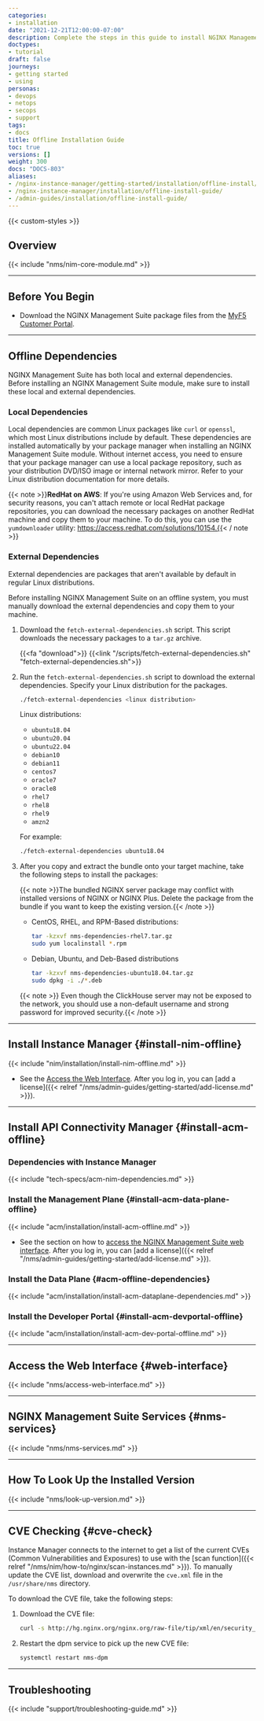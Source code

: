```yaml
---
categories:
- installation
date: "2021-12-21T12:00:00-07:00"
description: Complete the steps in this guide to install NGINX Management Suite modules directly from package files in environments without Internet access.
doctypes:
- tutorial
draft: false
journeys:
- getting started
- using
personas:
- devops
- netops
- secops
- support
tags:
- docs
title: Offline Installation Guide
toc: true
versions: []
weight: 300
docs: "DOCS-803"
aliases:
- /nginx-instance-manager/getting-started/installation/offline-install/
- /nginx-instance-manager/installation/offline-install-guide/
- /admin-guides/installation/offline-install-guide/
---
```


{{< custom-styles >}}

## Overview

{{< include "nms/nim-core-module.md" >}}

---

## Before You Begin

- Download the NGINX Management Suite package files from the [MyF5 Customer Portal](https://account.f5.com/myf5).

---

## Offline Dependencies

NGINX Management Suite has both local and external dependencies. Before installing an NGINX Management Suite module, make sure to install these local and external dependencies.

### Local Dependencies

Local dependencies are common Linux packages like `curl` or `openssl`, which most Linux distributions include by default. These dependencies are installed automatically by your package manager when installing an NGINX Management Suite module. Without internet access, you need to ensure that your package manager can use a local package repository, such as your distribution DVD/ISO image or internal network mirror. Refer to your Linux distribution documentation for more details.

{{< note >}}**RedHat on AWS**: If you're using Amazon Web Services and, for security reasons, you can't attach remote or local RedHat package repositories, you can download the necessary packages on another RedHat machine and copy them to your machine. To do this, you can use the `yumdownloader` utility:
https://access.redhat.com/solutions/10154.{{< / note >}}

### External Dependencies

External dependencies are packages that aren't available by default in regular Linux distributions.

Before installing NGINX Management Suite on an offline system, you must manually download the external dependencies and copy them to your machine.

1. Download the `fetch-external-dependencies.sh` script. This script downloads the necessary packages to a `tar.gz` archive.

    {{<fa "download">}} {{<link "/scripts/fetch-external-dependencies.sh" "fetch-external-dependencies.sh">}}

1. Run the `fetch-external-dependencies.sh` script to download the external dependencies. Specify your Linux distribution for the packages.

    ```bash
    ./fetch-external-dependencies <linux distribution>
    ```

    Linux distributions:

    - `ubuntu18.04`
    - `ubuntu20.04`
    - `ubuntu22.04`
    - `debian10`
    - `debian11`
    - `centos7`
    - `oracle7`
    - `oracle8`
    - `rhel7`
    - `rhel8`
    - `rhel9`
    - `amzn2`

    For example:

    ```bash
    ./fetch-external-dependencies ubuntu18.04
    ```

1. After you copy and extract the bundle onto your target machine, take the following steps to install the packages:

    {{< note >}}The bundled NGINX server package may conflict with installed versions of NGINX or NGINX Plus. Delete the package from the bundle if you want to keep the existing version.{{< /note >}}

    - CentOS, RHEL, and RPM-Based distributions:

        ```bash
        tar -kzxvf nms-dependencies-rhel7.tar.gz
        sudo yum localinstall *.rpm
        ```

    - Debian, Ubuntu, and Deb-Based distributions

        ```bash
        tar -kzxvf nms-dependencies-ubuntu18.04.tar.gz
        sudo dpkg -i ./*.deb
        ```

    {{< note >}} Even though the ClickHouse server may not be exposed to the network, you should use a non-default username and strong password for improved security.{{< /note >}}

---

## Install Instance Manager {#install-nim-offline}

{{< include "nim/installation/install-nim-offline.md" >}}

- See the [Access the Web Interface](#web-interface). After you log in, you can [add a license]({{< relref "/nms/admin-guides/getting-started/add-license.md" >}}).

---

## Install API Connectivity Manager {#install-acm-offline}

### Dependencies with Instance Manager

{{< include "tech-specs/acm-nim-dependencies.md" >}}

### Install the Management Plane {#install-acm-data-plane-offline}

{{< include "acm/installation/install-acm-offline.md" >}}

- See the section on how to [access the NGINX Management Suite web interface](#web-interface). After you log in, you can [add a license]({{< relref "/nms/admin-guides/getting-started/add-license.md" >}}).

### Install the Data Plane {#acm-offline-dependencies}

{{< include "acm/installation/install-acm-dataplane-dependencies.md" >}}

### Install the Developer Portal {#install-acm-devportal-offline}

{{< include "acm/installation/install-acm-dev-portal-offline.md" >}}

---

## Access the Web Interface {#web-interface}

{{< include "nms/access-web-interface.md" >}}

---

## NGINX Management Suite Services {#nms-services}

{{< include "nms/nms-services.md" >}}

---

## How To Look Up the Installed Version

{{< include "nms/look-up-version.md" >}}

---

## CVE Checking {#cve-check}

Instance Manager connects to the internet to get a list of the current CVEs (Common Vulnerabilities and Exposures) to use with the [scan function]({{< relref "/nms/nim/how-to/nginx/scan-instances.md" >}}). To manually update the CVE list, download and overwrite the `cve.xml` file in the `/usr/share/nms` directory.

To download the CVE file, take the following steps:

1. Download the CVE file:

    ```bash
    curl -s http://hg.nginx.org/nginx.org/raw-file/tip/xml/en/security_advisories.xml > /usr/share/nms/cve.xml
    ```

1. Restart the dpm service to pick up the new CVE file:

    ```bash
    systemctl restart nms-dpm
    ```

---

## Troubleshooting

{{< include "support/troubleshooting-guide.md" >}}
